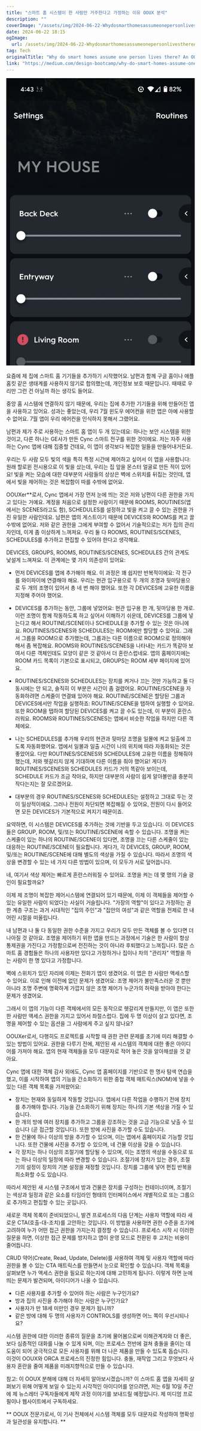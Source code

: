 ```yaml
---
title: "스마트 홈 시스템이 한 사람만 거주한다고 가정하는 이유 OOUX 분석"
description: ""
coverImage: "/assets/img/2024-06-22-WhydosmarthomesassumeonepersonlivesthereAnOOUXteardown_0.png"
date: 2024-06-22 18:15
ogImage: 
  url: /assets/img/2024-06-22-WhydosmarthomesassumeonepersonlivesthereAnOOUXteardown_0.png
tag: Tech
originalTitle: "Why do smart homes assume one person lives there? An OOUX teardown."
link: "https://medium.com/design-bootcamp/why-do-smart-homes-assume-one-person-lives-there-an-ooux-teardown-f55c0feee3ad"
---
```



![2024-06-22-WhydosmarthomesassumeonepersonlivesthereAnOOUXteardown_0](/assets/img/2024-06-22-WhydosmarthomesassumeonepersonlivesthereAnOOUXteardown_0.png)

요즘에 제 집에 스마트 홈 기기들을 추가하기 시작했어요. 남편과 함께 구글 홈이나 애플 홈킷 같은 생태계를 사용하지 않기로 합의했는데, 개인정보 보호 때문입니다. 때때로 우리만 그런 건 아닐까 하는 생각도 들어요.

중앙 홈 시스템에 연결하지 않기 때문에, 우리는 집에 추가한 기기들을 위해 만들어진 앱을 사용하고 있어요. 성과는 좋았는데, 우리 7월 윈도우 에어컨을 위한 앱은 아예 사용할 수 없어요. 7월 앱이 우리 에어컨을 인식하지 못해서 그랬어요.

남편과 제가 주로 사용하는 스마트 홈 앱이 두 개 있는데요: 하나는 보안 시스템을 위한 것이고, 다른 하나는 GE사가 만든 Cync 스마트 전구를 위한 것이에요. 저는 자주 사용하는 Cync 앱에 대해 집중할 건데요, 이 앱이 생각보다 복잡한 일들을 만들어내거든요.

<div class="content-ad"></div>

우리는 두 사람 모두 빛의 색을 특히 특정 시간에 제어하고 싶어서 이 앱을 사용합니다: 원래 할로윈 전시용으로 이 빛을 샀는데, 우리는 집 앞을 몬스터 얼굴로 만든 적이 있어요! 빛을 켜는 모습에 대한 대부분의 사람들의 상상은 벽에 스위치를 뒤집는 것인데, 앱에서 빛을 제어하는 것은 복잡함이 따를 수밖에 없어요.

OOUXer**로서, Cync 앱에서 가장 먼저 눈에 띄는 것은 저와 남편이 다른 권한을 가지고 있다는 거예요. 계정을 처음으로 설정한 사람이기 때문에 ROOMS, ROUTINES(앱에서는 SCENES라고도 함), SCHEDULES를 설정하고 빛을 켜고 끌 수 있는 권한을 가진 유일한 사람인데요. 남편은 앱의 게스트이기 때문에 DEVICES와 ROOMS를 켜고 끌 수밖에 없어요. 저와 같은 권한을 그에게 부여할 수 없어서 기술적으로는 저가 집의 관리자인데, 이게 좀 이상하게 느껴져요. 우리 둘 다 ROOMS, ROUTINES/SCENES, SCHEDULES를 추가하고 편집할 수 있어야 한다고 생각해요.

DEVICES, GROUPS, ROOMS, ROUTINES/SCENES, SCHEDULES 간의 관계도 낯설게 느껴져요. 이 관계에는 몇 가지 의존성이 있어요:

- 먼저 DEVICES를 앱에 추가해야 해요. 이 과정은 꽤 쉽지만 반복적이에요: 각 전구를 와이파이에 연결해야 해요. 우리는 현관 입구용으로 두 개의 조명과 뒷마당용으로 두 개의 조명이 있어서 총 네 번 해야 했어요. 또한 각 DEVICES에 고유한 이름을 지정해 주어야 했어요.
- DEVICES를 추가하는 동안, 그룹에 넣었어요: 현관 입구용 한 개, 뒷마당용 한 개로. 이런 조명이 함께 작동하도록 하고 싶어서 이해하기 쉬운데, DEVICES를 그룹에 넣는다고 해서 ROUTINE/SCENE이나 SCHEDULE을 추가할 수 있는 것은 아니에요. ROUTINES/SCENES와 SCHEDULES는 ROOM에만 할당할 수 있어요. 그래서 그룹을 ROOM으로 추가했는데, 그룹과는 다른 이름으로 ROOM으로 정의해야 해서 좀 복잡해요. ROOMS와 ROUTINES/SCENES을 나타내는 카드가 똑같아 보여서 다른 객체인데도 모양이 같은 것 같아서 더 혼란스럽네요. 앱의 홈페이지에는 ROOM 카드 목록이 기본으로 표시되고, GROUPS는 ROOM 세부 페이지에 있어요.

- ROUTINES/SCENES와 SCHEDULES는 장치를 켜거나 끄는 것만 가능하고 둘 다 동시에는 안 되고, 솔직히 이 부분은 시간이 좀 걸렸어요. ROUTINE/SCENE을 자동화하려면 스케줄이 연결돼 있어야 해요. ROUTINE/SCENE은 할당된 그룹과 DEVICES에서만 작업을 실행하죠: ROUTINE/SCENE을 탭하여 실행할 수 있어요. 또한 ROOM을 탭하여 할당된 DEVICES를 켜고 끌 수도 있는데, 이 부분이 혼란스러워요. ROOMS와 ROUTINES/SCENES는 앱에서 비슷한 작업을 하지만 다른 객체에요.

- 나는 SCHEDULES를 추가해 우리의 현관과 뒷마당 조명을 일몰에 켜고 일출에 끄도록 자동화했어요. 앱에서 일몰과 일출 시간이 나의 위치에 따라 자동화되는 것은 좋았어요. 다만 ROUTINES/SCENES와 SCHEDULES에 고유한 이름을 정해줘야 했는데, 저와 헷갈리지 않게 기대하며 다른 이름을 줘야 했어요! 게다가 ROUTINES/SCENES와 SCHEDULES 카드가 거의 똑같아 보이는데, SCHEDULE 카드가 조금 작아요, 하지만 대부분의 사람이 쉽게 알아볼만큼 충분히 작다는지는 잘 모르겠어요.

- 대부분의 경우 ROUTINES/SCENES와 SCHEDULES는 설정하고 그대로 두는 것이 일상적이에요. 그러나 전원이 차단되면 복잡해질 수 있어요, 전원이 다시 들어오면 모든 DEVICES가 기본적으로 켜지기 때문이죠.

<div class="content-ad"></div>

요약하면, 이 시스템은 DEVICES를 추가하는 것에 기반을 두고 있습니다. 이 DEVICES들은 GROUP, ROOM, 및/또는 ROUTINE/SCENE에 속할 수 있습니다. 조명을 켜는 스케줄이 있는 하나의 ROUTINE/SCENE이 있다면, 조명을 끄는 다른 스케줄이 있는 대응하는 ROUTINE/SCENE이 필요합니다. 게다가, 각 DEVICES, GROUP, ROOM, 및/또는 ROUTINE/SCENE에 대해 별도의 색상을 가질 수 있습니다. 따라서 조명의 색상을 변경할 수 있는 네 가지 다른 방법이 있으며, 이 모두가 서로 덮어씁니다.

네, 여기서 색상 제어는 빠르게 혼란스러워질 수 있어요. 조명을 켜는 데 몇 명의 기술 광인이 필요할까요?

이제 제 조명이 복잡한 제어시스템에 연결되어 있기 때문에, 이제 이 객체들을 제어할 수 있는 유일한 사람이 되었다는 사실이 거슬립니다. "가장의 역할"이 있다고 가정하는 권한 계층 구조는 과거 시대적인 "집의 주인"과 "집안의 여성"과 같은 역할을 전제로 한 내 어린 시절을 떠올립니다.

내 남편과 나 둘 다 동일한 권한 수준을 가지고 우리가 모두 만든 객체를 볼 수 있다면 더 나아질 것 같아요. 조명을 제어하기 위한 앱을 만드는 과정에서 기술은 한 사람이 항상 통제권을 가진다고 가정함으로써 전진하는 것이 아니라 후퇴했다고 느껴집니다. 많은 스마트 홈 경험들은 하나의 사용자만 있다고 가정하거나 집이나 차의 "관리자" 역할을 하는 사람이 한 명 있다고 가정합니다.

<div class="content-ad"></div>

벽에 스위치가 있던 자리에 이제는 전화기 앱이 생겼어요. 이 앱은 한 사람만 액세스할 수 있어요. 이로 인해 이전에 없던 문제가 생겼어요: 조명 제어가 불만족스러운 것 뿐만 아니라 조명 주변에 명확하게 가깝지 않은 조명 제어가 누군가의 허락을 받아야 한다는 문제가 생겼어요.

그래서 이 앱의 기능이 다른 객체에서의 모든 동작으로 헷갈리게 만들지만, 이 앱은 또한 한 사람만 액세스 권한을 가지고 있어서 좌절스럽다. 집에 두 명 이상이 살고 있다면, 조명을 제어할 수 있는 옵션을 그 사람에게 주고 싶지 않나요?

OOUXer로서, 다행히도 프로젝트를 시작할 때 권한 관련 문제를 초기에 미리 해결할 수 있는 방법이 있어요. 권한을 다루기 전에, 제안된 새 시스템의 객체에 대한 좋은 아이디어를 가져야 해요. 앱의 현재 객체들을 모두 대문자로 적어 놓은 것을 알아채셨을 것 같아요.

Cync 앱에 대한 객체 감사 외에도, Cync 앱 홈페이지를 기반으로 한 명사 탐색 연습을 했고, 이를 시작하여 앱의 기능을 간소화하기 위한 중첩 객체 매트릭스(NOM)에 넣을 수 있는 다른 객체 목록을 가져왔어요:

<div class="content-ad"></div>

- 장치는 현재와 동일하게 작동할 것입니다. 앱에서 다른 작업을 수행하기 전에 장치를 추가해야 합니다. 기능을 간소화하기 위해 장치는 하나의 기본 색상을 가질 수 있습니다.
- 한 개의 방에 여러 장치를 추가하고 그룹을 강조하는 것을 고급 기능으로 낮출 수 있습니다 (곧 접근할 것입니다). 또한 방에 사진을 추가할 수도 있습니다.
- 한 건물에 하나 이상의 방을 추가할 수 있으며, 이는 앱에서 홈페이지로 기능할 것입니다. 또한 건물에 사진을 추가할 수 있으며, 네 건물 이상을 갖을 수 있습니다.
- 각 장치는 하나 이상의 조절기에 할당될 수 있으며, 이는 조명의 색상을 수동으로 또는 하나 이상의 일정에 따라 변경할 수 있습니다. 조절기에 장치가 있는 경우, 조절기의 설정이 장치의 기본 설정을 재정할 것입니다. 장치를 그룹에 넣어 편집 반복을 최소화할 수도 있습니다.

따라서 제안된 새 시스템 구조에서 방과 건물은 장치를 구성하는 컨테이너이며, 조절기는 색상과 일정과 같은 요소를 타임라인 형태의 인터페이스에서 개별적으로 또는 그룹으로 추가하고 편집할 수 있는 곳입니다.

새로운 객체 목록이 준비되었으니, 발견 프로세스의 다음 단계는 사용자 역할에 따라 새로운 CTA(호출-대-조치)를 고안하는 것입니다. 이 방법을 사용하면 권한 수준을 조기에 고려하여 누가 어떤 접근 권한을 가지는지 결정할 수 있습니다. 프로세스 시작 시 이러한 질문을 하면, 이상한 접근 문제를 방지하고 앱이 운영 모드로 전환된 후 고치는 비용이 줄어듭니다.

CRUD 약어(Create, Read, Update, Delete)를 사용하여 객체 및 사용자 역할에 따라 권한을 볼 수 있는 CTA 매트릭스를 만들면서 눈으로 확인할 수 있습니다. 객체 목록을 살펴보면 누가 액세스 권한을 필요로 하는지에 대해 고민하게 됩니다. 이렇게 하면 눈에 띄는 문제가 발견되며, 아이디어가 나올 수 있습니다.

<div class="content-ad"></div>

- 다른 사용자를 추가할 수 있어야 하는 사람은 누구인가요?
- 방과 집의 사진을 추가해야 하는 사람은 누구인가요?
- 사용자가 만 18세 미만인 경우 문제가 됩니까?
- 같은 방에 대해 두 명의 사용자가 CONTROLS를 생성하면 어느 쪽이 우선시되나요?

시스템 권한에 대한 이러한 종류의 질문을 초기에 물어봄으로써 이해관계자와 더 좋은, 보다 심층적인 대화를 나눌 수 있게 되며, 이는 프로세스 전반에 걸쳐 충돌을 줄이는 데 도움이 되어 궁극적으로 모든 사용자를 위해 더 나은 제품을 만들 수 있도록 돕습니다. 이것이 OOUX와 ORCA 프로세스의 진정한 힘입니다. 충돌, 재작업 그리고 무엇보다 사용자 혼란을 줄여 제품을 미래지향적으로 만들 수 있습니다.

참고: 이 OOUX 분해에 대해 더 자세히 알아보시겠습니까? 이 스마트 홈 앱을 자세히 살펴보기 위해 어떻게 보일 수 있는지 시각적인 아이디어를 얻으려면, 저는 6월 10일 주간에 제 뉴스레터 구독자들에게 제작 과정 이야기를 보내드릴 예정입니다. 제 미디엄 프로필이나 웹사이트에서 구독하세요.

** OOUX 전문가로서, 이 기사 전체에서 시스템 객체를 모두 대문자로 작성하여 명확성과 일관성을 유지합니다. **